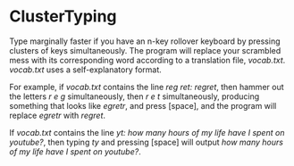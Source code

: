 # ClusterTyping
Type marginally faster if you have an n-key rollover keyboard by pressing clusters of keys simultaneously. The program will replace your scrambled mess with its corresponding word according to a translation file, *vocab.txt*. *vocab.txt* uses a self-explanatory format.

For example, if *vocab.txt* contains the line *reg ret: regret*, then hammer out the letters *r* *e* *g* simultaneously, then *r* *e* *t* simultaneously, producing something that looks like *egretr*, and press [space], and the program will replace *egretr* with *regret*.

If *vocab.txt* contains the line *yt: how many hours of my life have I spent on youtube?*, then typing *ty* and pressing [space] will output *how many hours of my life have I spent on youtube?*.
